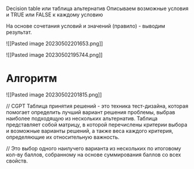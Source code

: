 Decision table или таблица альтернатив
Описываем возможные условия и TRUE или FALSE к каждому условию

На основе сочетания условий и значений (правило) - выводим результат.

![[Pasted image 20230502201653.png]]

![[Pasted image 20230502195744.png]]

# Алгоритм
![[Pasted image 20230502201815.png]]







// CGPT
Таблица принятия решений - это техника тест-дизайна, которая помогает определить лучший вариант решения проблемы, выбрав наиболее подходящую из нескольких альтернатив. Таблица представляет собой матрицу, в которой перечислены критерии выбора и возможные варианты решений, а также веса каждого критерия, определяющие их относительную важность.

// Это выбор одного наилучего варианта из нескольких по итоговому кол-ву баллов, собранному на основе суммирования баллов со всех свойств.